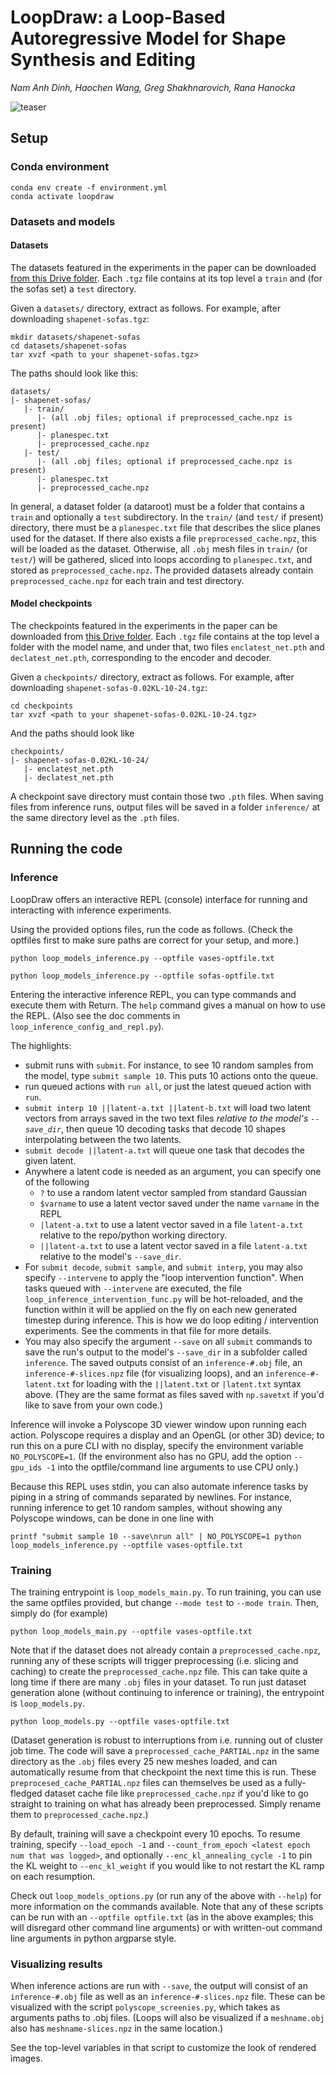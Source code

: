 # LoopDraw: a Loop-Based Autoregressive Model for Shape Synthesis and Editing
*Nam Anh Dinh, Haochen Wang, Greg Shakhnarovich, Rana Hanocka*

![teaser](https://threedle.github.io/LoopDraw/l_teaser.png)


## Setup

### Conda environment
```
conda env create -f environment.yml
conda activate loopdraw
```

### Datasets and models

#### **Datasets**

The datasets featured in the experiments in the paper can be downloaded [from this Drive folder](https://drive.google.com/drive/folders/1ClVknlE3xf24X3T-2Nt8dVHfQ3XGdpQu?usp=share_link). Each `.tgz` file contains at its top level a `train` and (for the sofas set) a `test` directory.

Given a `datasets/` directory, extract as follows. For example, after downloading `shapenet-sofas.tgz`:
```
mkdir datasets/shapenet-sofas
cd datasets/shapenet-sofas
tar xvzf <path to your shapenet-sofas.tgz>
```

The paths should look like this:

```
datasets/
|- shapenet-sofas/
   |- train/
      |- (all .obj files; optional if preprocessed_cache.npz is present)
      |- planespec.txt
      |- preprocessed_cache.npz
   |- test/
      |- (all .obj files; optional if preprocessed_cache.npz is present)
      |- planespec.txt
      |- preprocessed_cache.npz
```

In general, a dataset folder (a dataroot) must be a folder that contains a `train` and optionally a `test` subdirectory. 
In the `train/` (and `test/` if present) directory, there must be a `planespec.txt` file that describes the slice planes used for the dataset. If there also exists a file `preprocessed_cache.npz`, this will be loaded as the dataset. Otherwise, all `.obj` mesh files in `train/` (or `test/`) will be gathered, sliced into loops according to `planespec.txt`, and stored as `preprocessed_cache.npz`.
The provided datasets already contain `preprocessed_cache.npz` for each train and test directory.


#### **Model checkpoints**

The checkpoints featured in the experiments in the paper can be downloaded from [this Drive folder](https://drive.google.com/drive/folders/1SK4Gy_gwoVXVzcokiTb1h5m729y6jsZw?usp=share_link). Each `.tgz` file contains at the top level a folder with the model name, and under that, two files `enclatest_net.pth` and `declatest_net.pth`, corresponding to the encoder and decoder.

Given a `checkpoints/` directory, extract as follows. For example, after downloading `shapenet-sofas-0.02KL-10-24.tgz`:
```
cd checkpoints
tar xvzf <path to your shapenet-sofas-0.02KL-10-24.tgz>
```
And the paths should look like
```
checkpoints/
|- shapenet-sofas-0.02KL-10-24/
   |- enclatest_net.pth
   |- declatest_net.pth
```
A checkpoint save directory must contain those two `.pth` files. When saving files from inference runs, output files will be saved in a folder `inference/` at the same directory level as the `.pth` files.

## Running the code

### Inference
LoopDraw offers an interactive REPL (console) interface for running and interacting with inference experiments.

Using the provided options files, run the code as follows. (Check the optfiles first to make sure paths are correct for your setup, and more.)

```
python loop_models_inference.py --optfile vases-optfile.txt
```
```
python loop_models_inference.py --optfile sofas-optfile.txt
```

Entering the interactive inference REPL, you can type commands and execute them with Return. The `help` command gives a manual on how to use the REPL. (Also see the doc comments in `loop_inference_config_and_repl.py`). 

The highlights:
- submit runs with `submit`. For instance, to see 10 random samples from the model, type `submit sample 10`. This puts 10 actions onto the queue.
- run queued actions with `run all`, or just the latest queued action with `run`.
- `submit interp 10 ||latent-a.txt ||latent-b.txt` will load two latent vectors from arrays saved in the two text files *relative to the model's `--save_dir`*, then queue 10 decoding tasks that decode 10 shapes interpolating between the two latents.
- `submit decode ||latent-a.txt` will queue one task that decodes the given latent.
- Anywhere a latent code is needed as an argument, you can specify one of the following
  -  `?` to use a random latent vector sampled from standard Gaussian
  -  `$varname` to use a latent vector saved under the name `varname` in the REPL
  -  `|latent-a.txt` to use a latent vector saved in a file `latent-a.txt` relative to the repo/python working directory.
  -  `||latent-a.txt` to use a latent vector saved in a file `latent-a.txt` relative to the model's `--save_dir`.
- For `submit decode`, `submit sample`, and `submit interp`, you may also specify `--intervene` to apply the "loop intervention function". When tasks queued with `--intervene` are executed, the file `loop_inference_intervention_func.py` will be hot-reloaded, and the function within it will be applied on the fly on each new generated timestep during inference. This is how we do loop editing / intervention experiments. See the comments in that file for more details.
- You may also specify the argument `--save` on all `submit` commands to save the run's output to the model's `--save_dir` in a subfolder called `inference`. The saved outputs consist of an `inference-#.obj` file, an `inference-#-slices.npz` file (for visualizing loops), and an `inference-#-latent.txt` for loading
with the `||latent.txt` or `|latent.txt` syntax above. (They are the same format as files saved with
`np.savetxt` if you'd like to save from your own code.)

Inference will invoke a Polyscope 3D viewer window upon running each action. Polyscope requires a display and an OpenGL (or other 3D) device; to run this on a pure CLI with no display, specify the environment variable `NO_POLYSCOPE=1`. (If the environment also has no GPU, add the option `--gpu_ids -1` into the optfile/command line arguments to use CPU only.)



Because this REPL uses stdin, you can also automate inference tasks by piping in a string of commands separated by newlines. For instance, running inference to get 10 random samples, without showing any Polyscope windows, can be done in one line with
```
printf "submit sample 10 --save\nrun all" | NO_POLYSCOPE=1 python loop_models_inference.py --optfile vases-optfile.txt
```

### Training
The training entrypoint is `loop_models_main.py`. To run training, you can use the same optfiles provided, but change `--mode test` to `--mode train`. 
Then, simply do (for example)
```
python loop_models_main.py --optfile vases-optfile.txt
```

Note that if the dataset does not already contain a `preprocessed_cache.npz`, running any of these scripts will trigger preprocessing (i.e. slicing and caching) to create the `preprocessed_cache.npz` file. This can take quite a long time if there are many `.obj` files in your dataset. To run just dataset generation alone (without continuing to inference or training), the entrypoint is `loop_models.py`. 

```
python loop_models.py --optfile vases-optfile.txt
```
(Dataset generation is robust to interruptions from i.e. running out of cluster job time. The code will save a `preprocessed_cache_PARTIAL.npz` in the same directory as the `.obj` files every 25 new meshes loaded, and can automatically resume from that checkpoint the next time this is run. These `preprocesed_cache_PARTIAL.npz` files can themselves be used as a fully-fledged dataset cache file like `preprocessed_cache.npz` if you'd like to go straight to training on what has already been preprocessed. Simply rename them to `preprocessed_cache.npz`.)

By default, training will save a checkpoint every 10 epochs. To resume training, specify `--load_epoch -1` and `--count_from_epoch <latest epoch num that was logged>`, and optionally `--enc_kl_annealing_cycle -1` to pin the KL weight to `--enc_kl_weight` if you would like to not restart the KL ramp on each resumption.

Check out `loop_models_options.py` (or run any of the above with `--help`) for more information on the commands available. Note that any of these scripts can be run with an `--optfile optfile.txt` (as in the above examples; this will disregard other command line arguments) or with written-out command line arguments in python argparse style.

### Visualizing results

When inference actions are run with `--save`, the output will consist of an `inference-#.obj` file as well as an `inference-#-slices.npz` file. These can be visualized with the script `polyscope_screenies.py`, which takes as arguments paths to .obj files. (Loops will also be visualized if a `meshname.obj` also has `meshname-slices.npz` in the same location.) 

See the top-level variables in that script to customize the look of rendered images.

